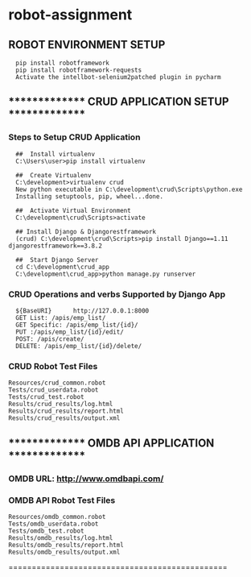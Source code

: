 
# robot-assignment

## ROBOT ENVIRONMENT SETUP
      pip install robotframework
      pip install robotframework-requests
      Activate the intellbot-selenium2patched plugin in pycharm


## ************* CRUD APPLICATION SETUP ************* 
### Steps to Setup CRUD Application

      ##  Install virtualenv
      C:\Users\user>pip install virtualenv
      
      ##  Create Virtualenv
      C:\development>virtualenv crud
      New python executable in C:\development\crud\Scripts\python.exe
      Installing setuptools, pip, wheel...done.

      ##  Activate Virtual Environment
      C:\development\crud\Scripts>activate

      ## Install Django & Djangorestframework
      (crud) C:\development\crud\Scripts>pip install Django==1.11 djangorestframework==3.8.2

      ##  Start Django Server
      cd C:\development\crud_app
      C:\development\crud_app>python manage.py runserver


### CRUD Operations and verbs Supported by Django App
      ${BaseURI}      http://127.0.0.1:8000
      GET List: /apis/emp_list/
      GET Specific: /apis/emp_list/{id}/
      PUT :/apis/emp_list/{id}/edit/
      POST: /apis/create/
      DELETE: /apis/emp_list/{id}/delete/


### CRUD Robot Test Files
    Resources/crud_common.robot
    Tests/crud_userdata.robot
    Tests/crud_test.robot
    Results/crud_results/log.html
    Results/crud_results/report.html
    Results/crud_results/output.xml
    
      
## ************* OMDB API APPLICATION *************
### OMDB URL: http://www.omdbapi.com/
### OMDB API Robot Test Files
    Resources/omdb_common.robot
    Tests/omdb_userdata.robot
    Tests/omdb_test.robot
    Results/omdb_results/log.html
    Results/omdb_results/report.html
    Results/omdb_results/output.xml
===============================================
